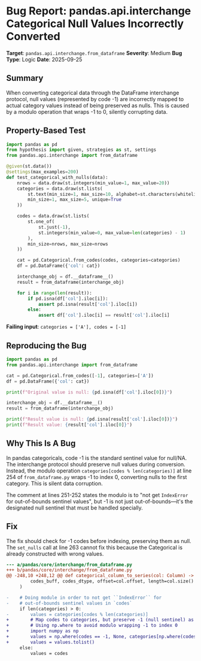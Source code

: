 # Bug Report: pandas.api.interchange Categorical Null Values Incorrectly Converted

**Target**: `pandas.api.interchange.from_dataframe`
**Severity**: Medium
**Bug Type**: Logic
**Date**: 2025-09-25

## Summary

When converting categorical data through the DataFrame interchange protocol, null values (represented by code -1) are incorrectly mapped to actual category values instead of being preserved as nulls. This is caused by a modulo operation that wraps -1 to 0, silently corrupting data.

## Property-Based Test

```python
import pandas as pd
from hypothesis import given, strategies as st, settings
from pandas.api.interchange import from_dataframe

@given(st.data())
@settings(max_examples=200)
def test_categorical_with_nulls(data):
    nrows = data.draw(st.integers(min_value=1, max_value=20))
    categories = data.draw(st.lists(
        st.text(min_size=1, max_size=10, alphabet=st.characters(whitelist_categories=('Lu', 'Ll'))),
        min_size=1, max_size=5, unique=True
    ))

    codes = data.draw(st.lists(
        st.one_of(
            st.just(-1),
            st.integers(min_value=0, max_value=len(categories) - 1)
        ),
        min_size=nrows, max_size=nrows
    ))

    cat = pd.Categorical.from_codes(codes, categories=categories)
    df = pd.DataFrame({'col': cat})

    interchange_obj = df.__dataframe__()
    result = from_dataframe(interchange_obj)

    for i in range(len(result)):
        if pd.isna(df['col'].iloc[i]):
            assert pd.isna(result['col'].iloc[i])
        else:
            assert df['col'].iloc[i] == result['col'].iloc[i]
```

**Failing input**: `categories = ['A'], codes = [-1]`

## Reproducing the Bug

```python
import pandas as pd
from pandas.api.interchange import from_dataframe

cat = pd.Categorical.from_codes([-1], categories=['A'])
df = pd.DataFrame({'col': cat})

print(f"Original value is null: {pd.isna(df['col'].iloc[0])}")

interchange_obj = df.__dataframe__()
result = from_dataframe(interchange_obj)

print(f"Result value is null: {pd.isna(result['col'].iloc[0])}")
print(f"Result value: {result['col'].iloc[0]}")
```

## Why This Is A Bug

In pandas categoricals, code -1 is the standard sentinel value for null/NA. The interchange protocol should preserve null values during conversion. Instead, the modulo operation `categories[codes % len(categories)]` at line 254 of `from_dataframe.py` wraps -1 to index 0, converting nulls to the first category. This is silent data corruption.

The comment at lines 251-252 states the modulo is to "not get ``IndexError`` for out-of-bounds sentinel values", but -1 is not just out-of-bounds—it's the designated null sentinel that must be handled specially.

## Fix

The fix should check for -1 codes before indexing, preserving them as null. The `set_nulls` call at line 263 cannot fix this because the Categorical is already constructed with wrong values.

```diff
--- a/pandas/core/interchange/from_dataframe.py
+++ b/pandas/core/interchange/from_dataframe.py
@@ -248,10 +248,12 @@ def categorical_column_to_series(col: Column) -> tuple[pd.Series, Any]:
         codes_buff, codes_dtype, offset=col.offset, length=col.size()
     )

-    # Doing module in order to not get ``IndexError`` for
-    # out-of-bounds sentinel values in `codes`
     if len(categories) > 0:
-        values = categories[codes % len(categories)]
+        # Map codes to categories, but preserve -1 (null sentinel) as None
+        # Using np.where to avoid modulo wrapping -1 to index 0
+        import numpy as np
+        values = np.where(codes == -1, None, categories[np.where(codes >= 0, codes % len(categories), 0)])
+        values = values.tolist()
     else:
         values = codes
